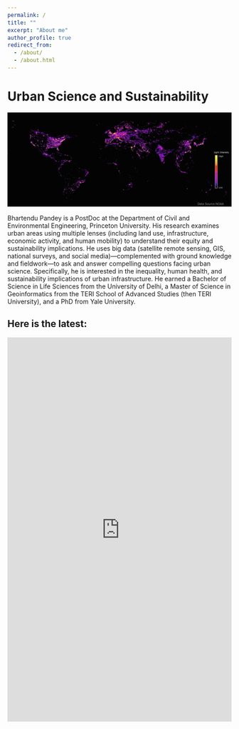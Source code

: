 ```yaml
---
permalink: /
title: ""
excerpt: "About me"
author_profile: true
redirect_from: 
  - /about/
  - /about.html
---
```

# Urban Science and Sustainability

![Screenshot](/images/Urban4.1.jpg)

Bhartendu Pandey is a PostDoc at the Department of Civil and Environmental Engineering, Princeton University. His research examines urban areas using multiple lenses (including land use, infrastructure, economic activity, and human mobility) to understand their equity and sustainability implications. He uses big data (satellite remote sensing, GIS, national surveys, and social media)—complemented with ground knowledge and fieldwork—to ask and answer compelling questions facing urban science.  Specifically, he is interested in the inequality, human health, and sustainability implications of urban infrastructure. He earned a Bachelor of Science in Life Sciences from the University of Delhi, a Master of Science in Geoinformatics from the TERI School of Advanced Studies (then TERI University), and a PhD from Yale University.

## Here is the latest:

<iframe src="https://www.linkedin.com/embed/feed/update/urn:li:share:6916932241482752000" height="861" width="504" frameborder="0" allowfullscreen="" title="Embedded post"></iframe>
